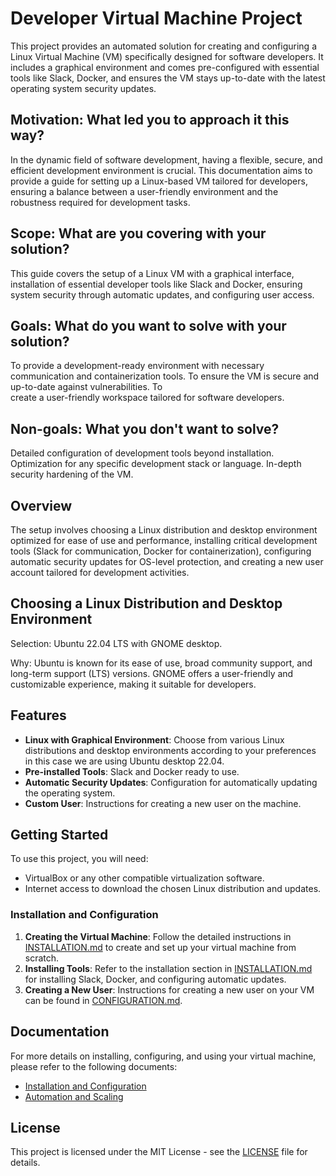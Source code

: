 # Developer Virtual Machine Project

This project provides an automated solution for creating and configuring a Linux Virtual Machine (VM) specifically designed for software developers. It includes a graphical environment and comes pre-configured with essential tools like Slack, Docker, and ensures the VM stays up-to-date with the latest operating system security updates.

## Motivation: What led you to approach it this way? 
  In the dynamic field of software development, having a flexible, secure, and efficient development environment is crucial. This documentation aims to provide a guide for setting up a Linux-based VM tailored for developers, ensuring a balance between a user-friendly environment and the robustness required for development tasks.
  
## Scope: What are you covering with your solution?
  This guide covers the setup of a Linux VM with a graphical interface, installation of essential developer tools like Slack and Docker, ensuring system security through automatic updates, and configuring user access.

## Goals: What do you want to solve with your solution?
  To provide a development-ready environment with necessary communication and containerization tools. To ensure the VM is secure and up-to-date against vulnerabilities. To   
create a user-friendly workspace tailored for software developers.

## Non-goals: What you don't want to solve?
  Detailed configuration of development tools beyond installation. Optimization for any specific development stack or language. In-depth security hardening of the VM.
 
## Overview
  The setup involves choosing a Linux distribution and desktop environment optimized for ease of use and performance, installing critical development tools (Slack for communication, Docker for containerization), configuring automatic security updates for OS-level protection, and creating a new user account tailored for development activities.

## Choosing a Linux Distribution and Desktop Environment
Selection: Ubuntu 22.04 LTS with GNOME desktop.

Why: Ubuntu is known for its ease of use, broad community support, and long-term support (LTS) versions. GNOME offers a user-friendly and customizable experience, making it suitable for developers.

## Features

- **Linux with Graphical Environment**: Choose from various Linux distributions and desktop environments according to your preferences in this case we are using Ubuntu desktop 22.04. 
- **Pre-installed Tools**: Slack and Docker ready to use.
- **Automatic Security Updates**: Configuration for automatically updating the operating system.
- **Custom User**: Instructions for creating a new user on the machine.

## Getting Started

To use this project, you will need:

- VirtualBox or any other compatible virtualization software.
- Internet access to download the chosen Linux distribution and updates.

### Installation and Configuration

1. **Creating the Virtual Machine**: Follow the detailed instructions in [INSTALLATION.md](INSTALLATION.md) to create and set up your virtual machine from scratch.
2. **Installing Tools**: Refer to the installation section in [INSTALLATION.md](INSTALLATION.md) for installing Slack, Docker, and configuring automatic updates.
3. **Creating a New User**: Instructions for creating a new user on your VM can be found in [CONFIGURATION.md](CONFIGURATION.md).

## Documentation

For more details on installing, configuring, and using your virtual machine, please refer to the following documents:

- [Installation and Configuration](INSTALLATION.md)
- [Automation and Scaling](Automation.md)




## License

This project is licensed under the MIT License - see the [LICENSE](LICENSE) file for details.
